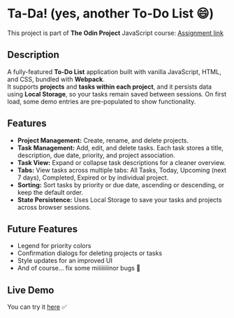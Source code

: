 # Ta-Da! (yes, another To-Do List 😄)

This project is part of **The Odin Project** JavaScript course: [Assignment link](https://www.theodinproject.com/lessons/node-path-javascript-todo-list)

## Description

A fully-featured **To-Do List** application built with vanilla JavaScript, HTML, and CSS, bundled with **Webpack**.  
It supports **projects** and **tasks within each project**, and it persists data using **Local Storage**, so your tasks remain saved between sessions. On first load, some demo entries are pre-populated to show functionality.

## Features

- **Project Management:** Create, rename, and delete projects.
- **Task Management:** Add, edit, and delete tasks. Each task stores a title, description, due date, priority, and project association.
- **Task View:** Expand or collapse task descriptions for a cleaner overview.
- **Tabs:** View tasks across multiple tabs: All Tasks, Today, Upcoming (next 7 days), Completed, Expired or by individual project.
- **Sorting:** Sort tasks by priority or due date, ascending or descending, or keep the default order.
- **State Persistence:** Uses Local Storage to save your tasks and projects across browser sessions.

## Future Features

- Legend for priority colors
- Confirmation dialogs for deleting projects or tasks
- Style updates for an improved UI
- And of course… fix some miiiiiiiinor bugs 😬

## Live Demo

You can try it [here](https://irenebritzolaki.github.io/odin-todo-list/) ✅
